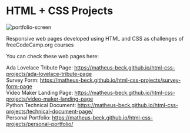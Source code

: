 # HTML + CSS Projects
![portfolio-screen](https://i.imgur.com/3p8jTnA.jpg)

Responsive web pages developed using HTML and CSS as challenges of freeCodeCamp.org courses

You can check these web pages here: 

Ada Lovelace Tribute Page: https://matheus-beck.github.io/html-css-projects/ada-lovelace-tribute-page \
Survey Form: https://matheus-beck.github.io/html-css-projects/survey-form-page \
Video Maker Landing Page: https://matheus-beck.github.io/html-css-projects/video-maker-landing-page \
Python Technical Document: https://matheus-beck.github.io/html-css-projects/technical-document-page/ \
Personal Portfolio: https://matheus-beck.github.io/html-css-projects/personal-portfolio/
